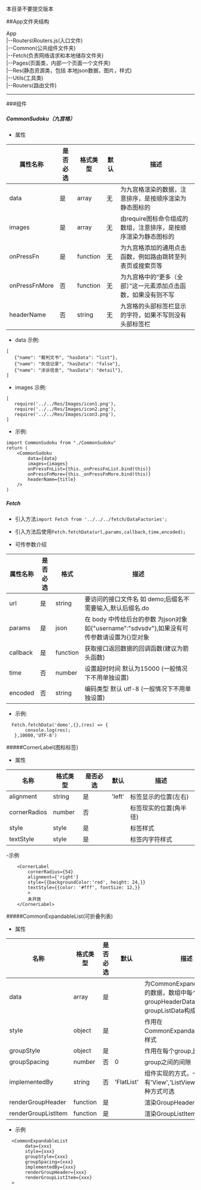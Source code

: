 本目录不要提交版本


##App文件夹结构

App  
|--Routers\Routers.js(入口文件)  
|--Common(公共组件文件夹)  
|--Fetch(负责网络请求和本地储存文件夹)  
|--Pages(页面类，内部一个页面一个文件夹)  
|--Res(静态资源类，包括 本地json数据，图片，样式)  
|--Utils(工具类)  
|--Routers(路由文件)  



------------------

###组件

##### CommonSudoku（九宫格）
- 属性

属性名称      | 是否必选 | 格式类型 | 默认 | 描述
------------ | -------- | ------- | ---- | ----------- 
data         |是        |array    |无    |为九宫格渲染的数据，注意排序，是按顺序渲染为静态图标的
images       |是        |array    |无    |由require图标命令组成的数组，注意排序，是按顺序渲染为静态图标的
onPressFn    |是        |function |无    |为九宫格添加的通用点击函数，例如路由跳转至列表页或搜索页等
onPressFnMore|否        |function |无    |为九宫格中的“更多（全部）”这一元素添加点击函数，如果没有则不写
headerName   |否        |string   |无    |九宫格的头部标签栏显示的字符，如果不写则没有头部标签栏

- data
     示例:
 ```
[
    {"name": "裁判文书", "hasData": "list"},
    {"name": "失信记录", "hasData": "false"},
    {"name": "涉诉信息", "hasData": "detail"},
]
 ```
- images
     示例:
 ```
[
    require('../../Res/Images/icon1.png'),
    require('../../Res/Images/icon2.png'),
    require('../../Res/Images/icon3.png'),
]
 ```

- 示例:
````
import CommonSudoku from "./CommonSudoku"
return (
    <CommonSudoku
        data={data}
        images={images}
        onPressFnList={this._onPressFnList.bind(this)}
        onPressFnMore={this._onPressFnMore.bind(this)}
        headerName={title}
    />
)
````
##### Fetch
- 引入方法`import Fetch from '../../../fetch/DataFactories';`

- 引入方法后使用`Fetch.fetchData(url,params,callback,time,encoded);`


-  可传参数介绍

属性名称  | 是否必选 | 格式     | 描述 
-------- | -------- | ------- |---
url      |是        |string   |要访问的接口文件名 如 demo;后缀名不需要输入,默认后缀名.do
params   |是        |json     |在 body 中传给后台的参数 为json对象 如{"username":"sdvsdv"},如果没有可传参数请设置为{}空对象
callback |是        |function |获取接口返回数据的回调函数(建议为箭头函数)
time     |否        |number   |设置超时时间 默认为15000 (一般情况下不用单独设置)
encoded  |否        |string   |编码类型 默认 utf-8 (一般情况下不用单独设置)


- 示例:
 ```
   Fetch.fetchData('demo',{},(res) => {
        console.log(res);
    },10000,'UTF-8')
 ```

#####CornerLabel(图标标签)
- 属性

名称         | 格式类型 | 是否必选 | 默认 | 描述 
-----------  | ------- | ------- | ---- | --- 
alignment    |string   |是       |'left'|标签显示的位置(左右)
cornerRadios |number   |否       |      |标签现实的位置(角半径)
style        |style    |是       |      |标签样式
textStyle    |style    |是       |      |标签内字符样式

-示例
```
    <CornerLabel
        cornerRadius={54}
        alignment={'right'}
        style={{backgroundColor:'red', height: 24,}}
        textStyle={{color: '#fff', fontSize: 12,}}
        >
        未开放
    </CornerLabel>
```

#####CommonExpandableList(可折叠列表)
- 属性

名称                | 格式类型 | 是否必选 | 默认      | 描述 
------------------- | ------- | ------- | -------- | ----
data                |array    |是        |          |为CommonExpandableList中的数据，数组中每个对象由groupHeaderData和groupListData构成
style               |object   |是        |          |作用在CommonExpandableList上的样式
groupStyle          |object   |是        |          |作用在每个group上的样式
groupSpacing        |number   |否        |0         |group之间的间隙
implementedBy       |string   |否        |'FlatList'|组件实现的方式，一共有'View','ListView','FlatList'三种方式可选
renderGroupHeader   |function |是        |          |渲染GroupHeader的方法
renderGroupListItem |function |是        |          |渲染GroupListItem的方法

- 示例
 ```
   <CommonExpandableList
		data={xxx}
        style={xxx}
        groupStyle={xxx}
        groupSpacing={xxx}
        implementedBy={xxx}
        renderGroupHeader={xxx}
        renderGroupListItem={xxx}
   >
 ```
